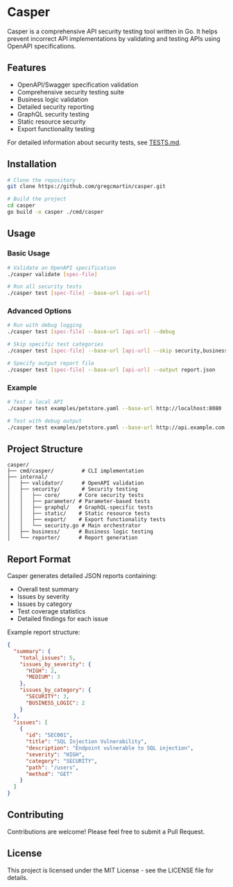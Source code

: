 # Casper

Casper is a comprehensive API security testing tool written in Go. It helps prevent incorrect API implementations by validating and testing APIs using OpenAPI specifications.

## Features

- OpenAPI/Swagger specification validation
- Comprehensive security testing suite
- Business logic validation
- Detailed security reporting
- GraphQL security testing
- Static resource security
- Export functionality testing

For detailed information about security tests, see [TESTS.md](TESTS.md).

## Installation

```bash
# Clone the repository
git clone https://github.com/gregcmartin/casper.git

# Build the project
cd casper
go build -o casper ./cmd/casper
```

## Usage

### Basic Usage

```bash
# Validate an OpenAPI specification
./casper validate [spec-file]

# Run all security tests
./casper test [spec-file] --base-url [api-url]
```

### Advanced Options

```bash
# Run with debug logging
./casper test [spec-file] --base-url [api-url] --debug

# Skip specific test categories
./casper test [spec-file] --base-url [api-url] --skip security,business

# Specify output report file
./casper test [spec-file] --base-url [api-url] --output report.json
```

### Example

```bash
# Test a local API
./casper test examples/petstore.yaml --base-url http://localhost:8080

# Test with debug output
./casper test examples/petstore.yaml --base-url http://api.example.com --debug
```

## Project Structure

```
casper/
├── cmd/casper/         # CLI implementation
├── internal/
│   ├── validator/      # OpenAPI validation
│   ├── security/       # Security testing
│   │   ├── core/      # Core security tests
│   │   ├── parameter/ # Parameter-based tests
│   │   ├── graphql/   # GraphQL-specific tests
│   │   ├── static/    # Static resource tests
│   │   ├── export/    # Export functionality tests
│   │   └── security.go # Main orchestrator
│   ├── business/      # Business logic testing
│   └── reporter/      # Report generation
```

## Report Format

Casper generates detailed JSON reports containing:
- Overall test summary
- Issues by severity
- Issues by category
- Test coverage statistics
- Detailed findings for each issue

Example report structure:
```json
{
  "summary": {
    "total_issues": 5,
    "issues_by_severity": {
      "HIGH": 2,
      "MEDIUM": 3
    },
    "issues_by_category": {
      "SECURITY": 3,
      "BUSINESS_LOGIC": 2
    }
  },
  "issues": [
    {
      "id": "SEC001",
      "title": "SQL Injection Vulnerability",
      "description": "Endpoint vulnerable to SQL injection",
      "severity": "HIGH",
      "category": "SECURITY",
      "path": "/users",
      "method": "GET"
    }
  ]
}
```

## Contributing

Contributions are welcome! Please feel free to submit a Pull Request.

## License

This project is licensed under the MIT License - see the LICENSE file for details.
